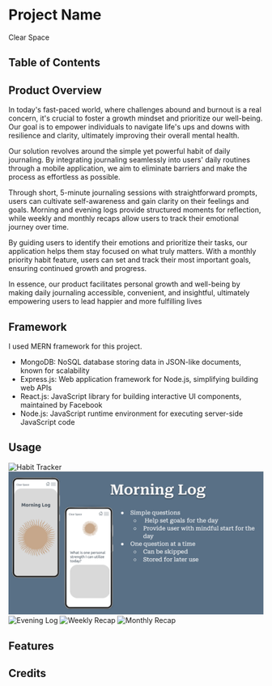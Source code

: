 # Project Name
Clear Space 

## Table of Contents 

## Product Overview 
In today's fast-paced world, where challenges abound and burnout is a real concern, it's crucial to foster a growth mindset and prioritize our well-being. Our goal is to empower individuals to navigate life's ups and downs with resilience and clarity, ultimately improving their overall mental health.

Our solution revolves around the simple yet powerful habit of daily journaling. By integrating journaling seamlessly into users' daily routines through a mobile application, we aim to eliminate barriers and make the process as effortless as possible.

Through short, 5-minute journaling sessions with straightforward prompts, users can cultivate self-awareness and gain clarity on their feelings and goals. Morning and evening logs provide structured moments for reflection, while weekly and monthly recaps allow users to track their emotional journey over time.

By guiding users to identify their emotions and prioritize their tasks, our application helps them stay focused on what truly matters. With a monthly priority habit feature, users can set and track their most important goals, ensuring continued growth and progress.

In essence, our product facilitates personal growth and well-being by making daily journaling accessible, convenient, and insightful, ultimately empowering users to lead happier and more fulfilling lives

## Framework 
I used MERN framework for this project. 
- MongoDB: NoSQL database storing data in JSON-like documents, known for scalability
- Express.js: Web application framework for Node.js, simplifying building web APIs
- React.js: JavaScript library for building interactive UI components, maintained by Facebook
- Node.js: JavaScript runtime environment for executing server-side JavaScript code
  
## Usage 
![Habit Tracker]([https://github.com/juldyzmurat/clearspace/raw/main/usecase_media/morning-log.png](https://github.com/juldyzmurat/clearspace/blob/main/usecase_media/habit-tracker.png))
![Morning Log](https://github.com/juldyzmurat/clearspace/raw/main/usecase_media/morning-log.png)
![Evening Log]([https://github.com/juldyzmurat/clearspace/raw/main/usecase_media/morning-log.png](https://github.com/juldyzmurat/clearspace/blob/main/usecase_media/evening-log.png))
![Weekly Recap]([https://github.com/juldyzmurat/clearspace/raw/main/usecase_media/morning-log.png](https://github.com/juldyzmurat/clearspace/blob/main/usecase_media/weekly-recap.png))
![Monthly Recap]([https://github.com/juldyzmurat/clearspace/raw/main/usecase_media/morning-log.png](https://github.com/juldyzmurat/clearspace/blob/main/usecase_media/monthly-recap.png))


## Features
## Credits 

